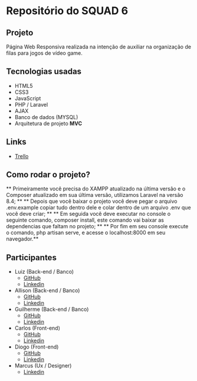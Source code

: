 # Repositório do SQUAD 6

## Projeto 

Página Web Responsiva realizada na intenção de auxiliar na organização de filas para jogos de vídeo game.

## Tecnologias usadas

- HTML5 
- CSS3
- JavaScript 
- PHP / Laravel
- AJAX
- Banco de dados (MYSQL)
- Arquitetura de projeto **MVC**

## Links

- [Trello](https://trello.com/b/mb3iVsww/squad-6)

## Como rodar o projeto?

** Primeiramente você precisa do XAMPP atualizado na última versão e o Composer atualizado em sua última versão, utilizamos Laravel na versão 8.4; **
** Depois que você baixar o projeto você deve pegar o arquivo .env.example copiar tudo dentro dele e colar dentro de um arquivo .env que você deve criar; **
** Em seguida você deve executar no console o seguinte comando, composer install, este comando vai baixar as dependencias que faltam no projeto; **
** Por fim em seu console execute o comando, php artisan serve, e acesse o localhost:8000 em seu navegador.**

## Participantes
- Luiz (Back-end / Banco)
  - [GitHub](https://github.com/luizera-36)
  - [Linkedin](https://www.linkedin.com/in/luizgomesdev/)
- Allison (Back-end / Banco)
  - [GitHub](https://github.com/alisson199)
  - [Linkedin](https://www.linkedin.com/in/alisson-santos-de-freitas-00a975156/)
- Guilherme (Back-end / Banco)
  - [GitHub](https://github.com/GuilhermeFabio500)
  - [Linkedin](http://linkedin.com/in/guilherme-fábio-g-366786106)
- Carlos (Front-end)
  - [GitHub](https://github.com/Carlos-kaspa)
  - [Linkedin](https://www.linkedin.com/in/carlos-augusto-gomes-de-lima-000a7ab2)
- Diogo (Front-end)
  - [GitHub](https://github.com/gaspar-d)
  - [Linkedin](https://www.linkedin.com/in/gaspar-diogo/)
- Marcus (Ux / Designer)
  - [Linkedin](https://www.linkedin.com/in/marcus-mazza-5a6497190/)


